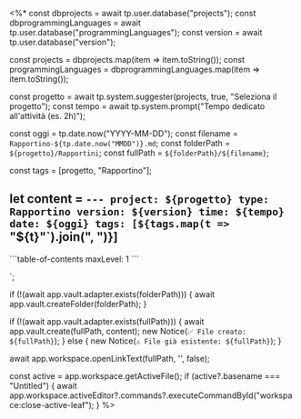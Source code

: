 <%*
const dbprojects = await tp.user.database("projects");
const dbprogrammingLanguages = await tp.user.database("programmingLanguages");
const version = await tp.user.database("version");

const projects = dbprojects.map(item => item.toString());
const programmingLanguages = dbprogrammingLanguages.map(item => item.toString());


const progetto = await tp.system.suggester(projects, true, "Seleziona il progetto");
const tempo = await tp.system.prompt("Tempo dedicato all'attività (es. 2h)");

const oggi = tp.date.now("YYYY-MM-DD");
const filename = `Rapportino-${tp.date.now("MMDD")}.md`;
const folderPath = `${progetto}/Rapportini`;
const fullPath = `${folderPath}/${filename}`;

const tags = [progetto, "Rapportino"];

let content = `---
project: ${progetto}
type: Rapportino
version: ${version}
time: ${tempo}
date: ${oggi}
tags: [${tags.map(t => `"${t}"`).join(", ")}]
---

\`\`\`table-of-contents
maxLevel: 1
\`\`\`

`;

if (!(await app.vault.adapter.exists(folderPath))) {
  await app.vault.createFolder(folderPath);
}

if (!(await app.vault.adapter.exists(fullPath))) {
  await app.vault.create(fullPath, content);
  new Notice(`✅ File creato: ${fullPath}`);
} else {
  new Notice(`⚠️ File già esistente: ${fullPath}`);
}

await app.workspace.openLinkText(fullPath, '', false);

const active = app.workspace.getActiveFile();
if (active?.basename === "Untitled") {
  await app.workspace.activeEditor?.commands?.executeCommandById("workspace:close-active-leaf");
}
%>
